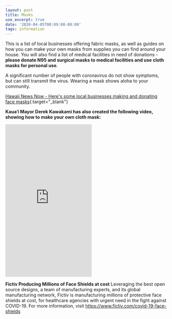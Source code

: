 ```yaml
---
layout: post
title: Masks
use_excerpt: true
date: '2020-04-05T00:09:00-08:00'
tags: information
---
```

This is a list of local businesses offering fabric masks, as well as guides on how you can make your own masks from supplies you can find around your house. You will also find a list of medical facilities in need of donations - **please donate N95 and surgical masks to medical facilities and use cloth masks for personal use**.  

A significant number of people with coronavirus do not show symptoms, but can still transmit the virus.  Wearing a mask shows aloha to your community.

[Hawaii News Now - Here's some local businesses making and donating face masks](https://www.hawaiinewsnow.com/2020/04/03/list-heres-some-local-businesses-making-donating-face-masks/){:target="_blank"}
<!--more-->

**Kaua‘i Mayor Derek Kawakami has also created the following video, showing how to make your own cloth mask:**
<iframe src="https://www.facebook.com/plugins/video.php?href=https%3A%2F%2Fwww.facebook.com%2Fderek.kawakami%2Fvideos%2F10221876674966881%2F&show_text=0&width=269" width="269" height="476" style="border:none;overflow:hidden" scrolling="no" frameborder="0" allowTransparency="true" allowFullScreen="true"></iframe> 

**Fictiv Producing Millions of Face Shields at cost**
Leveraging the best open source designs, a team of manufacturing experts, and its global manufacturing network, Fictiv is manufacturing millions of protective face shields at cost, for healthcare agencies with urgent need in the fight against COVID-19. For more information, visit <https://www.fictiv.com/covid-19-face-shields>
